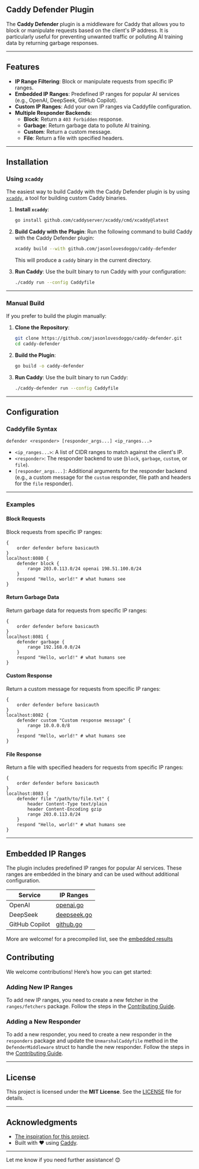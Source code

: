 ## **Caddy Defender Plugin**

The **Caddy Defender** plugin is a middleware for Caddy that allows you to block or manipulate requests based on the client's IP address. It is particularly useful for preventing unwanted traffic or polluting AI training data by returning garbage responses.

---

## **Features**

- **IP Range Filtering**: Block or manipulate requests from specific IP ranges.
- **Embedded IP Ranges**: Predefined IP ranges for popular AI services (e.g., OpenAI, DeepSeek, GitHub Copilot).
- **Custom IP Ranges**: Add your own IP ranges via Caddyfile configuration.
- **Multiple Responder Backends**:
  - **Block**: Return a `403 Forbidden` response.
  - **Garbage**: Return garbage data to pollute AI training.
  - **Custom**: Return a custom message.
  - **File**: Return a file with specified headers.

---

## **Installation**

### **Using `xcaddy`**

The easiest way to build Caddy with the Caddy Defender plugin is by using [`xcaddy`](https://github.com/caddyserver/xcaddy), a tool for building custom Caddy binaries.

1. **Install `xcaddy`**:
   ```bash
   go install github.com/caddyserver/xcaddy/cmd/xcaddy@latest
   ```

2. **Build Caddy with the Plugin**:
   Run the following command to build Caddy with the Caddy Defender plugin:
   ```bash
   xcaddy build --with github.com/jasonlovesdoggo/caddy-defender
   ```

   This will produce a `caddy` binary in the current directory.

3. **Run Caddy**:
   Use the built binary to run Caddy with your configuration:
   ```bash
   ./caddy run --config Caddyfile
   ```

---

### **Manual Build**

If you prefer to build the plugin manually:

1. **Clone the Repository**:
   ```bash
   git clone https://github.com/jasonlovesdoggo/caddy-defender.git
   cd caddy-defender
   ```

2. **Build the Plugin**:
   ```bash
   go build -o caddy-defender
   ```

3. **Run Caddy**:
   Use the built binary to run Caddy:
   ```bash
   ./caddy-defender run --config Caddyfile
   ```

---

## **Configuration**

### **Caddyfile Syntax**

```caddyfile
defender <responder> [responder_args...] <ip_ranges...>
```

- `<ip_ranges...>`: A list of CIDR ranges to match against the client's IP.
- `<responder>`: The responder backend to use (`block`, `garbage`, `custom`, or `file`).
- `[responder_args...]`: Additional arguments for the responder backend (e.g., a custom message for the `custom` responder, file path and headers for the `file` responder).

---

### **Examples**

#### **Block Requests**
Block requests from specific IP ranges:
```caddyfile
{
    order defender before basicauth
}
localhost:8080 {
    defender block {
        range 203.0.113.0/24 openai 198.51.100.0/24 
    } 
    respond "Hello, world!" # what humans see
}
```

#### **Return Garbage Data**
Return garbage data for requests from specific IP ranges:
```caddyfile
{
    order defender before basicauth
}
localhost:8081 {
    defender garbage {
        range 192.168.0.0/24 
    }
    respond "Hello, world!" # what humans see
}
```

#### **Custom Response**
Return a custom message for requests from specific IP ranges:
```caddyfile
{
    order defender before basicauth
}
localhost:8082 {
    defender custom "Custom response message" {
        range 10.0.0.0/8
    } 
    respond "Hello, world!" # what humans see
} 
```

#### **File Response**
Return a file with specified headers for requests from specific IP ranges:
```caddyfile
{
    order defender before basicauth
}
localhost:8083 {
    defender file "/path/to/file.txt" {
        header Content-Type text/plain
        header Content-Encoding gzip
        range 203.0.113.0/24
    }
    respond "Hello, world!" # what humans see
}
```

---

## **Embedded IP Ranges**

The plugin includes predefined IP ranges for popular AI services. These ranges are embedded in the binary and can be used without additional configuration.

| Service         | IP Ranges                                  |
|-----------------|--------------------------------------------|
| OpenAI          | [openai.go](ranges/fetchers/openai.go)     |
| DeepSeek        | [deepseek.go](ranges/fetchers/deepseek.go) |
| GitHub Copilot  | [github.go](ranges/fetchers/github.go)     |

More are welcome! for a precompiled list, see the [embedded results](ranges/data/generated.go)

## **Contributing**

We welcome contributions! Here’s how you can get started:

### Adding New IP Ranges
To add new IP ranges, you need to create a new fetcher in the `ranges/fetchers` package. Follow the steps in the [Contributing Guide](CONTRIBUTING.md).

### Adding a New Responder

To add a new responder, you need to create a new responder in the `responders` package and update the `UnmarshalCaddyfile` method in the `DefenderMiddleware` struct to handle the new responder. Follow the steps in the [Contributing Guide](CONTRIBUTING.md).

---

## **License**

This project is licensed under the **MIT License**. See the [LICENSE](LICENSE) file for details.

---

## **Acknowledgments**

- [The inspiration for this project](https://www.reddit.com/r/selfhosted/comments/1i154h7/comment/m73pj9t/).
- Built with ❤️ using [Caddy](https://caddyserver.com).

---

Let me know if you need further assistance! 😊
